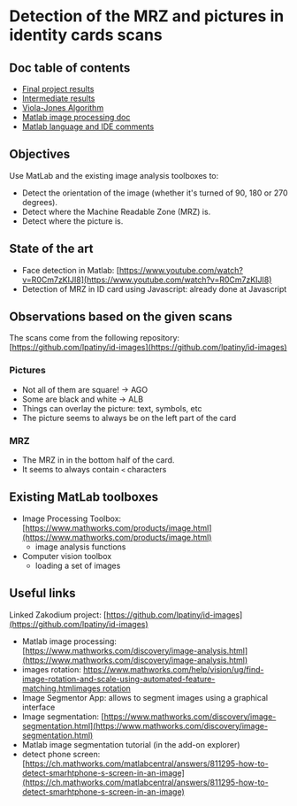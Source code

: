 # Detection of the MRZ and pictures in identity cards scans

## Doc table of contents

- [Final project results](./docs/final-results.md)
- [Intermediate results](./docs/intermediate-results.md)
- [Viola-Jones Algorithm](./docs/viola-jones.md)
- [Matlab image processing doc](./docs/matlab-doc.md)
- [Matlab language and IDE comments](./docd/matlab-critics.md)

## Objectives

Use MatLab and the existing image analysis toolboxes to:

- Detect the orientation of the image (whether it's turned of 90, 180 or 270 degrees).
- Detect where the Machine Readable Zone (MRZ) is.
- Detect where the picture is.

## State of the art

- Face detection in Matlab: [https://www.youtube.com/watch?v=R0Cm7zKIJI8](https://www.youtube.com/watch?v=R0Cm7zKIJI8)
- Detection of MRZ in ID card using Javascript: already done at Javascript

## Observations based on the given scans

The scans come from the following repository: [https://github.com/lpatiny/id-images](https://github.com/lpatiny/id-images)

### Pictures

- Not all of them are square! -> AGO
- Some are black and white -> ALB
- Things can overlay the picture: text, symbols, etc
- The picture seems to always be on the left part of the card

### MRZ

- The MRZ in in the bottom half of the card.
- It seems to always contain `<` characters

## Existing MatLab toolboxes

- Image Processing Toolbox: [https://www.mathworks.com/products/image.html](https://www.mathworks.com/products/image.html)
  - image analysis functions
- Computer vision toolbox
  - loading a set of images

## Useful links

Linked Zakodium project: [https://github.com/lpatiny/id-images](https://github.com/lpatiny/id-images)

- Matlab image processing: [https://www.mathworks.com/discovery/image-analysis.html](https://www.mathworks.com/discovery/image-analysis.html)
- images rotation: [https://www.mathworks.com/help/vision/ug/find-image-rotation-and-scale-using-automated-feature-matching.htmlimages rotation](https://www.mathworks.com/help/vision/ug/find-image-rotation-and-scale-using-automated-feature-matching.html)
- Image Segmentor App: allows to segment images using a graphical interface
- Image segmentation: [https://www.mathworks.com/discovery/image-segmentation.html](https://www.mathworks.com/discovery/image-segmentation.html)
- Matlab image segmentation tutorial (in the add-on explorer)
- detect phone screen: [https://ch.mathworks.com/matlabcentral/answers/811295-how-to-detect-smarhtphone-s-screen-in-an-image](https://ch.mathworks.com/matlabcentral/answers/811295-how-to-detect-smarhtphone-s-screen-in-an-image)
